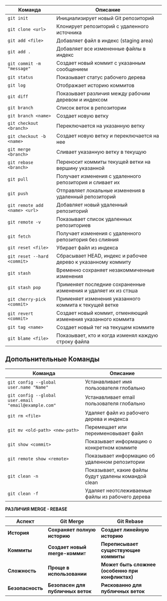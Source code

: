 
| Команда                       | Описание                                                        |
| ----------------------------- | --------------------------------------------------------------- |
| `git init`                    | Инициализирует новый Git репозиторий                            |
| `git clone <url>`             | Клонирует репозиторий с удаленного источника                    |
| `git add <file>`              | Добавляет файл в индекс (staging area)                          |
| `git add .`                   | Добавляет все измененные файлы в индекс                         |
| `git commit -m "message"`     | Создает новый коммит с указанным сообщением                     |
| `git status`                  | Показывает статус рабочего дерева                               |
| `git log`                     | Отображает историю коммитов                                     |
| `git diff`                    | Показывает различия между рабочим деревом и индексом            |
| `git branch`                  | Список веток в репозитории                                      |
| `git branch <name>`           | Создает новую ветку                                             |
| `git checkout <branch>`       | Переключается на указанную ветку                                |
| `git checkout -b <name>`      | Создает новую ветку и переключается на нее                      |
| `git merge <branch>`          | Сливает указанную ветку в текущую                               |
| `git rebase <branch>`         | Переносит коммиты текущей ветки на вершину указанной            |
| `git pull`                    | Получает изменения с удаленного репозитория и сливает их        |
| `git push`                    | Отправляет локальные изменения в удаленный репозиторий          |
| `git remote add <name> <url>` | Добавляет новый удаленный репозиторий                           |
| `git remote -v`               | Показывает список удаленных репозиториев                        |
| `git fetch`                   | Получает изменения с удаленного репозитория без слияния         |
| `git reset <file>`            | Убирает файл из индекса                                         |
| `git reset --hard <commit>`   | Сбрасывает HEAD, индекс и рабочее дерево к указанному коммиту   |
| `git stash`                   | Временно сохраняет незакоммиченные изменения                    |
| `git stash pop`               | Применяет последние сохраненные изменения и удаляет их из стэша |
| `git cherry-pick <commit>`    | Применяет изменения указанного коммита к текущей ветке          |
| `git revert <commit>`         | Создает новый коммит, отменяющий изменения указанного коммита   |
| `git tag <name>`              | Создает новый тег на текущем коммите                            |
| `git blame <file>`            | Показывает, кто и когда изменял каждую строку файла             |

## Допольнительные Команды

| Команда                                              | Описание                                             |
| ---------------------------------------------------- | ---------------------------------------------------- |
| `git config --global user.name "Name"`               | Устанавливает имя пользователя глобально             |
| `git config --global user.email "email@example.com"` | Устанавливает email пользователя глобально           |
| `git rm <file>`                                      | Удаляет файл из рабочего дерева и индекса            |
| `git mv <old-path> <new-path>`                       | Перемещает или переименовывает файл                  |
| `git show <commit>`                                  | Показывает информацию о конкретном коммите           |
| `git remote show <remote>`                           | Показывает информацию об удаленном репозитории       |
| `git clean -n`                                       | Показывает, какие файлы будут удалены командой clean |
| `git clean -f`                                       | Удаляет неотслеживаемые файлы из рабочего дерева     |

**РАЗЛИЧИЯ MERGE - REBASE**

| **Аспект**       | **Git Merge**                     | **Git Rebase**                                   |
| ---------------- | --------------------------------- | ------------------------------------------------ |
| **История**      | **Сохраняет полную историю**      | **Создает линейную историю**                     |
| **Коммиты**      | **Создает новый merge-комми**т    | **Переписывает существующие коммиты**            |
| **Сложность**    | **Проще в использовании**         | **Может быть сложнее (особенно при конфликтах)** |
| **Безопасность** | **Безопасен для публичных веток** | **Рискованно для публичных веток**               |
